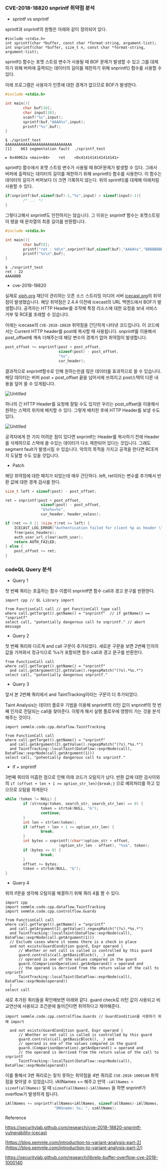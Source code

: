 ### CVE-2018-18820 snprintf 취약점 분석

- sprintf vs snprintf

sprintf과 snprintf의 원형은 아래와 같이 정의되어 있다.

```ccodeql
#include <stdio.h>
int sprintf(char *buffer, const char *format-string, argument-list);
int snprintf(char *buffer, size_t n, const char *format-string, argument-list);
```

sprintf() 함수는 포맷 스트링 변수가 사용될 때 BOF 문제가 발생할 수 있고 그를 대체하기 위해 버퍼에 출력되는 데이터의 길이를 제한하기 위해 snprintf() 함수를 사용할 수 있다. 

아래 프로그램은 사용자가 인풋에 대한 경계가 없으므로 BOF가 발생한다. 

```c
#include <stdio.h>

int main(){
        char buf[10];
        char input[10];
        scanf("%s",input);
        sprintf(buf,"AAAA%s",input);
        printf("%s",buf);
}
```

```
$ ./sprintf_test
AAAAAAAAAAAAAAAAAAAAAAAAAAAAAA
[1]    863 segmentation fault  ./sprintf_test

► 0x40062a <main+84>    ret    <0x4141414141414141>
```

sprintf() 함수에서 포맷 스트링 변수가 사용될 때 BOF문제가 발생할 수 있다. 그래서 버퍼에 출력되는 데이터의 길이를 제한하기 위해 snprintf() 함수를 사용한다. 이 함수는 데이터의 길이가 버퍼보다 더 크면 기록하지 않는다. 위의 sprintf()를 대체해 아래처럼 사용할 수 있다.

```c
if(snprintf(buf,sizeof(buf)-1,"%s",input) > sizeof(input)-1){
        /* ... */
}
```

그렇다고해서 snprintf도 안전하지는 않습니다. 그 이유는 snprintf 함수는 포맷스트링이 됐을 때 문자열의 최종 길이를 반환합니다. 

```c
#include <stdio.h>

int main(){
        char buf[8];
        printf("ret : %d\n",snprintf(buf,sizeof(buf),"AAAA%s","BBBBBBBBBBBBBBBBBB"));
        printf("%s\n",buf);
}
```

```
$ ./snprintf_test
ret : 22
AAAABBB
```

- cve-2018-18820

실제로 [xiph.org](http://xiph.org) 재단이 관리하는 오픈 소스 스트리밍 미디어 서버 [icecast.org](https://www.icecast.org/)의 취약점이 발생했습니다. 해당 취약점은 2.4.4 이전에 icecast의 URL 백엔드에서 BOF가 발생합니다. 공격자는 HTTP Header를 조작해 특정 리소스에 대한 요청을 보내 서비스 거부 및 RCE를 초래할 수 있습니다.

아래는 icecase의 `CVE-2018-18820` 취약점을 간단하게 나타낸 코드입니다. 이 코드에서는 Current HTTP header를 post에 복사할 때 사용됩니다. snprintf를 이용해서 post_offset에 계속 더해주는데 해당 변수의 경계가 없어 취약점이 발생합니다.

```c
post_offset += snprintf(post + post_offset,
                        sizeof(post) - post_offset,
                        "%s",
                        cur_header);
```

결과적으로 snprintf함수로 인해 원하는만큼 많은 데이터를 효과적으로 쓸 수 있습니다. 해당 데이터는 버퍼 post + post_offset 끝을 넘어서에 쓰여지고 post스택의 다른 내용을 덮어 쓸 수 있게됩니다.

![Untitled](https://github.com/realsung/VulnFinder-CodeQL/assets/32904385/8693a018-7dbf-42b5-a4a6-05b4664c664e)


하나의 긴 HTTP Header를 요청해 잘릴 수도 있지만 우리는 post_offset을 이용해서 원하는 스택의 위치에 배치할 수 있다. 그렇게 배치한 후에 HTTP Header를 보낼 수도 있다.

![Untitled](https://github.com/realsung/VulnFinder-CodeQL/assets/32904385/36e31a54-8dbf-43c1-8aa6-e28b8edadfd6)


공격자에게 한 가지 어려운 점이 있다면 snprintf는 Header를 복사하기 전에 Header를 삭제하므로 스택에 쓸 수있는 데이터가 다소 제한되어 있다는 것입니다. 그래도 segment fault가 발생시킬 수 있습니다. 악의의 목적을 가지고 공격을 한다면 RCE까지 도달할 수도 있을 것입니다.

- Patch

해당 취약점에 대한 패치가 되었는데 매우 간단하다. left, ret이라는 변수를 추가해서 반환 값에 대한  경계 검사를 한다.

```c
size_t left = sizeof(post) - post_offset;

ret = snprintf(post + post_offset,
			    sizeof(post) - post_offset,
			    "&%s%s=%s",
			    cur_header, header_valesc);

if (ret <= 0 || (size_t)ret >= left) {
    ICECAST_LOG_ERROR("Authentication failed for client %p as header \"%H\" is too long.", client, cur_header);
    free(pass_headers);
    auth_user_url_clear(auth_user);
    return AUTH_FAILED;
} else {
    post_offset += ret;
}
```

### codeQL Query 분석

- Query 1

첫 번째 쿼리는 호출하는 함수 이름이 snprintf면 함수 call과 경고 문구를 반환한다.

```codeql
import cpp // QL Library import 

from FunctionCall call // get FunctionCall type call
where call.getTarget().getName() = "snprintf"  // if getName() == "snprintf"
select call, "potentially dangerous call to snprintf." // abort message
```

- Query 2

첫 번째 쿼리와 다르게 and call 구문이 추가되었다. 새로운 구문을 보면 2번째 인자의 값을 가져와서 정규식으로 %s가 포함되면 함수 call과 경고 문구를 반환한다.

```codeql
from FunctionCall call
where call.getTarget().getName() = "snprintf"
  and call.getArgument(2).getValue().regexpMatch("(?s).*%s.*")
select call, "potentially dangerous snprintf."
```

- Query 3

앞서 본 2번째 쿼리에서 and TaintTracking이라는 구문이 더 추가되었다. 

Taint Analysis는 데이터 플로우 기법을 이용해 snprintf의 리턴 값이 snprintf의 첫 번째 인자로 전달되는 call을 찾아준다. 이렇게 해서 실행 플로우에 영향이 가는 것을 분석해주는 것이다.

```codeql
import semmle.code.cpp.dataflow.TaintTracking

from FunctionCall call
where call.getTarget().getName() = "snprintf"
  and call.getArgument(2).getValue().regexpMatch("(?s).*%s.*")
  and TaintTracking::localTaint(DataFlow::exprNode(call), DataFlow::exprNode(call.getArgument(1)))
select call, "potentially dangerous call to snprintf."
```

- if + snprintf

3번째 쿼리의 미흡한 점으로 인해 아래 코드가 오탐지가 났다. 반환 값에 대한 검사이외의  `if (offset + len + 1 >= option_str_len){break;}` 으로 예외처리를 하고 있으므로 오탐을 하게된다

```c
while (token != NULL) {
        if (strncmp(token, search_str, search_str_len) == 0) {
                token = strtok(NULL, "&");
                continue;
        }
        int len = strlen(token);
        if (offset + len + 1 >= option_str_len) {
                break;
        }
        int bytes = snprintf((char*)option_str + offset,
                        (option_str_len - offset), "%s&", token);
        if (bytes <= 0) {
                break;
        }
        offset += bytes;
        token = strtok(NULL, "&");
}
```

- Query 4

위의 if문을 생각해 오탐지를 해결하기 위해 쿼리 4를 짤 수 있다.

```codeql
import cpp
import semmle.code.cpp.dataflow.TaintTracking
import semmle.code.cpp.controlflow.Guards

from FunctionCall call
where call.getTarget().getName() = "snprintf"
  and call.getArgument(2).getValue().regexpMatch("(?s).*%s.*")
  and TaintTracking::localTaint(DataFlow::exprNode(call), DataFlow::exprNode(call.getArgument(1)))
  // Exclude cases where it seems there is a check in place
  and not exists(GuardCondition guard, Expr operand |
      // Whether or not call is called is controlled by this guard 
      guard.controls(call.getBasicBlock(), _) and
      // operand is one of the values compared in the guard
      guard.(ComparisonOperation).getAnOperand() = operand and
      // the operand is derrived from the return value of the call to snprintf 
      TaintTracking::localTaint(DataFlow::exprNode(call), DataFlow::exprNode(operand))
  )
select call
```

새로 추가된 쿼리들을 확인해보면 아래와 같다. guard check로 리턴 값이 사용되고 비교연산에 사용되고 조건문에 들어간다면 취약하다고 제어해준다. 

```codeql
import semmle.code.cpp.controlflow.Guards // GuardCondition을 사용하기 위해 import

  and not exists(GuardCondition guard, Expr operand |
      // Whether or not call is called is controlled by this guard 
      guard.controls(call.getBasicBlock(), _) and
      // operand is one of the values compared in the guard
      guard.(ComparisonOperation).getAnOperand() = operand and
      // the operand is derrived from the return value of the call to snprintf 
      TaintTracking::localTaint(DataFlow::exprNode(call), DataFlow::exprNode(operand))
```

이를 통해서 3번 쿼리로는 찾지 못하는 취약점을 4번 쿼리로  `CVE-2018-1000140` 취약점을 찾아낼 수 있었습니다. iAllNames += 해주고 만약 `-iAllNames > sizeof(allNames)` 일 때 `sizeof(allNames)-iAllNames` 을 하면 snprintf가 overflow가 발생하게 됩니다.

```c
iAllNames += snprintf(allNames+iAllNames, sizeof(allNames)-iAllNames,
                      "DNSname: %s; ", szAltName);
```

Reference

https://securitylab.github.com/research/cve-2018-18820-snprintf-vulnerability-icecast

[https://blog.semmle.com/introduction-to-variant-analysis-part-2](https://blog.semmle.com/introduction-to-variant-analysis-part-2/)

https://securitylab.github.com/research/librelp-buffer-overflow-cve-2018-1000140
